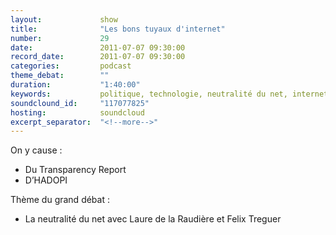 ```yaml
---
layout:             show
title:              "Les bons tuyaux d'internet"
number:             29
date:               2011-07-07 09:30:00
record_date:        2011-07-07 09:30:00
categories:         podcast
theme_debat:        ""
duration:           "1:40:00"
keywords:           politique, technologie, neutralité du net, internet, neutrality
soundclound_id:     "117077825"
hosting:            soundcloud
excerpt_separator:  "<!--more-->"
---
```



On y cause :

- Du Transparency Report
- D’HADOPI

Thème du grand débat :

- La neutralité du net avec Laure de la Raudière et Felix Treguer

